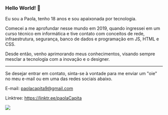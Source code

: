 ### Hello World! 👋

Eu sou a Paola, tenho 18 anos e sou apaixonada por tecnologia.

Comecei a me aprofundar nesse mundo em 2019, quando ingressei em um curso técnico em informática e tive contato com conceitos de rede, infraestrutura, segurança, banco de dados e programação em JS, HTML e CSS.

Desde então, venho aprimorando meus conhecimentos, visando sempre mesclar a tecnologia com a inovação e o designer.

____________________________________________

Se desejar entrar em contato, sinta-se à vontade para me enviar um "oie" no meu e-mail ou em uma das redes sociais abaixo.

E-mail: paolacapita9@gmail.com

Linktree: https://linktr.ee/paolaCapita

<a href="https://github-readme-stats.anuraghazra1.vercel.app/api/top-langs/?username=pah-10"><img align="center" src="https://github-readme-stats.anuraghazra1.vercel.app/api/top-langs/?username=pah-10&layout=compact&theme=radical" />
</a>

<!--
**pah-10/pah-10** is a ✨ _special_ ✨ repository because its `README.md` (this file) appears on your GitHub profile.

